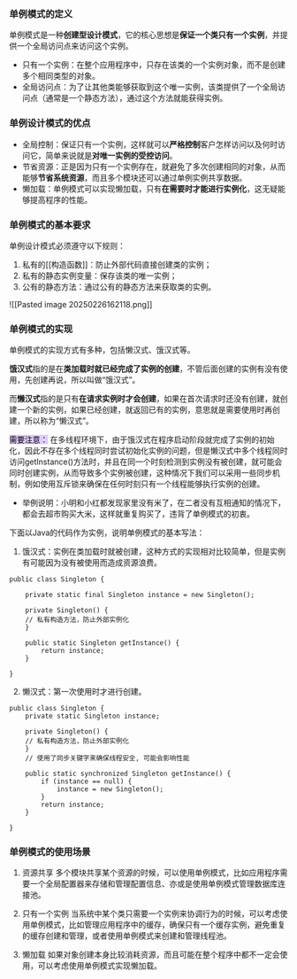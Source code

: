 
### 单例模式的定义

单例模式是一种**创建型设计模式**，它的核心思想是**保证一个类只有一个实例**，并提供一个全局访问点来访问这个实例。

- 只有一个实例：在整个应用程序中，只存在该类的一个实例对象，而不是创建多个相同类型的对象。
- 全局访问点：为了让其他类能够获取到这个唯一实例，该类提供了一个全局访问点（通常是一个静态方法），通过这个方法就能获得实例。

### 单例设计模式的优点

- 全局控制：保证只有一个实例，这样就可以**严格控制**客户怎样访问以及何时访问它，简单来说就是**对唯一实例的受控访问**。
- 节省资源：正是因为只有一个实例存在，就避免了多次创建相同的对象，从而能够**节省系统资源**，而且多个模块还可以通过单例实例共享数据。
- 懒加载：单例模式可以实现懒加载，只有**在需要时才能进行实例化**，这无疑能够提高程序的性能。

### 单例模式的基本要求

单例设计模式必须遵守以下规则：
1. 私有的[[构造函数]]：防止外部代码直接创建类的实例；
2. 私有的静态实例变量：保存该类的唯一实例；
3. 公有的静态方法：通过公有的静态方法来获取类的实例。

![[Pasted image 20250226162118.png]]

### 单例模式的实现

单例模式的实现方式有多种，包括懒汉式、饿汉式等。

**饿汉式**指的是在**类加载时就已经完成了实例的创建**，不管后面创建的实例有没有使用，先创建再说，所以叫做“饿汉式”。

而**懒汉式**指的是只有**在请求实例时才会创建**，如果在首次请求时还没有创建，就创建一个新的实例，如果已经创建，就返回已有的实例，意思就是需要使用时再创建，所以称为“懒汉式”。

<mark style="background: #D2B3FFA6;">需要注意：</mark>
在多线程环境下，由于饿汉式在程序启动阶段就完成了实例的初始化，因此不存在多个线程同时尝试初始化实例的问题，但是懒汉式中多个线程同时访问getInstance()方法时，并且在同一个时刻检测到实例没有被创建，就可能会同时创建实例，从而导致多个实例被创建，这种情况下我们可以采用一些同步机制，例如使用互斥锁来确保在任何时刻只有一个线程能够执行实例的创建。

- 举例说明：小明和小红都发现家里没有米了，在二者没有互相通知的情况下，都会去超市购买大米，这样就重复购买了，违背了单例模式的初衷。

下⾯以Java的代码作为实例，说明单例模式的基本写法：

1. 饿汉式：实例在类加载时就被创建，这种方式的实现相对比较简单，但是实例有可能因为没有被使用而造成资源浪费。
```
public class Singleton {

	private static final Singleton instance = new Singleton();
	
	private Singleton() {
	// 私有构造⽅法，防⽌外部实例化
	}
	
	public static Singleton getInstance() {
		return instance;
	}
	
} 
```

2. 懒汉式：第一次使用时才进行创建。
```
public class Singleton {
	private static Singleton instance;
	
	private Singleton() {
	// 私有构造⽅法，防⽌外部实例化
	}
	// 使⽤了同步关键字来确保线程安全, 可能会影响性能
	
	public static synchronized Singleton getInstance() {
		if (instance == null) {
			instance = new Singleton();
		}
		return instance;
	}
	
}
```

### 单例模式的使用场景

1. 资源共享
	多个模块共享某个资源的时候，可以使用单例模式，比如应用程序需要一个全局配置器来存储和管理配置信息、亦或是使用单例模式管理数据库连接池。

2. 只有一个实例
	当系统中某个类只需要一个实例来协调行为的时候，可以考虑使用单例模式，比如管理应用程序中的缓存，确保只有一个缓存实例，避免重复的缓存创建和管理，或者使用单例模式来创建和管理线程池。

3. 懒加载
	如果对象创建本身比较消耗资源，而且可能在整个程序中都不一定会使用，可以考虑使用单例模式实现懒加载。